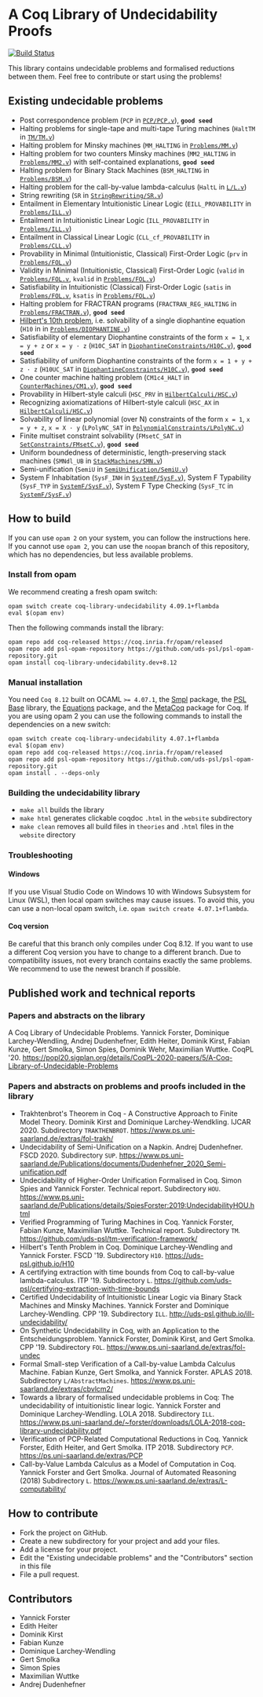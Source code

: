 # A Coq Library of Undecidability Proofs

[![Build Status](https://travis-ci.com/uds-psl/coq-library-undecidability.svg?branch=coq-8.12)](https://travis-ci.com/uds-psl/coq-library-undecidability)

This library contains undecidable problems and formalised reductions between them.
Feel free to contribute or start using the problems!

## Existing undecidable problems

- Post correspondence problem (`PCP` in [`PCP/PCP.v`](theories/PCP/PCP.v)), **`good seed`**
- Halting problems for single-tape and multi-tape Turing machines (`HaltTM` in [`TM/TM.v`](theories/TM/TM.v))
- Halting problem for Minsky machines (`MM_HALTING` in [`Problems/MM.v`](theories/Problems/MM.v))
- Halting problem for two counters Minsky machines (`MM2_HALTING` in [`Problems/MM2.v`](theories/Problems/MM2.v)) with 
  self-contained explanations, **`good seed`**
- Halting problem for Binary Stack Machines (`BSM_HALTING` in [`Problems/BSM.v`](theories/Problems/BSM.v))
- Halting problem for the call-by-value lambda-calculus (`HaltL` in [`L/L.v`](theories/L/L.v))
- String rewriting (`SR` in [`StringRewriting/SR.v`](theories/StringRewriting/SR.v))
- Entailment in Elementary Intuitionistic Linear Logic (`EILL_PROVABILITY` in [`Problems/ILL.v`](theories/Problems/ILL.v))
- Entailment in Intuitionistic Linear Logic (`ILL_PROVABILITY` in [`Problems/ILL.v`](theories/Problems/ILL.v))
- Entailment in Classical Linear Logic (`CLL_cf_PROVABILITY` in [`Problems/CLL.v`](theories/Problems/CLL.v))
- Provability in Minimal (Intuitionistic, Classical) First-Order Logic (`prv` in [`Problems/FOL.v`](theories/Problems/FOL.v))
- Validity in Minimal (Intuitionistic, Classical) First-Order Logic (`valid` in [`Problems/FOL.v`](theories/Problems/FOL.v), `kvalid` in [`Problems/FOL.v`](theories/Problems/FOL.v))
- Satisfiability in Intuitionistic (Classical) First-Order Logic (`satis` in [`Problems/FOL.v`](theories/Problems/FOL.v), `ksatis` in [`Problems/FOL.v`](theories/Problems/FOL.v))
- Halting problem for FRACTRAN programs (`FRACTRAN_REG_HALTING` in [`Problems/FRACTRAN.v`](theories/Problems/FRACTRAN.v)), **`good seed`**
- [Hilbert's 10th problem](https://uds-psl.github.io/H10), i.e. solvability of a single diophantine equation (`H10` in 
  in [`Problems/DIOPHANTINE.v`](theories/Problems/DIOPHANTINE.v))
- Satisfiability of elementary Diophantine constraints of the form `x = 1`, `x = y + z` or `x = y · z` (`H10C_SAT` in [`DiophantineConstraints/H10C.v`](theories/DiophantineConstraints/H10C.v)), **`good seed`**
- Satisfiability of uniform Diophantine constraints of the form `x = 1 + y + z · z` (`H10UC_SAT` in [`DiophantineConstraints/H10C.v`](theories/DiophantineConstraints/H10C.v)), **`good seed`**
- One counter machine halting problem (`CM1c4_HALT` in [`CounterMachines/CM1.v`](theories/CounterMachines/CM1.v)), **`good seed`**
- Provability in Hilbert-style calculi (`HSC_PRV` in [`HilbertCalculi/HSC.v`](theories/HilbertCalculi/HSC.v))
- Recognizing axiomatizations of Hilbert-style calculi (`HSC_AX` in [`HilbertCalculi/HSC.v`](theories/HilbertCalculi/HSC.v))
- Solvability of linear polynomial (over N) constraints of the form `x = 1`, `x = y + z`, `x = X · y` (`LPolyNC_SAT` in [`PolynomialConstraints/LPolyNC.v`](theories/PolynomialConstraints/LPolyNC.v))
- Finite multiset constraint solvability (`FMsetC_SAT` in [`SetConstraints/FMsetC.v`](theories/SetConstraints/FMsetC.v)), **`good seed`**
- Uniform boundedness of deterministic, length-preserving stack machines (`SMNdl_UB` in [`StackMachines/SMN.v`](theories/StackMachines/SMN.v))
- Semi-unification (`SemiU` in [`SemiUnification/SemiU.v`](theories/SemiUnification/SemiU.v))
- System F Inhabitation (`SysF_INH` in [`SystemF/SysF.v`](theories/SystemF/SysF.v)), System F Typability (`SysF_TYP` in [`SystemF/SysF.v`](theories/SystemF/SysF.v)), System F Type Checking (`SysF_TC` in [`SystemF/SysF.v`](theories/SystemF/SysF.v))

## How to build

If you can use `opam 2` on your system, you can follow the instructions here.
If you cannot use `opam 2`, you can use the `noopam` branch of this repository, which has no dependencies, but less available problems.

### Install from opam

We recommend creating a fresh opam switch:

```
opam switch create coq-library-undecidability 4.09.1+flambda
eval $(opam env)
```

Then the following commands install the library:

```
opam repo add coq-released https://coq.inria.fr/opam/released
opam repo add psl-opam-repository https://github.com/uds-psl/psl-opam-repository.git
opam install coq-library-undecidability.dev+8.12
```

### Manual installation

You need `Coq 8.12` built on OCAML `>= 4.07.1`, the [Smpl](https://github.com/uds-psl/smpl) package, the [PSL Base](https://github.com/uds-psl/base-library) library, the [Equations](https://mattam82.github.io/Coq-Equations/) package, and the [MetaCoq](https://metacoq.github.io/metacoq/) package for Coq. If you are using opam 2 you can use the following commands to install the dependencies on a new switch:

```
opam switch create coq-library-undecidability 4.07.1+flambda
eval $(opam env)
opam repo add coq-released https://coq.inria.fr/opam/released
opam repo add psl-opam-repository https://github.com/uds-psl/psl-opam-repository.git
opam install . --deps-only
```

### Building the undecidability library

- `make all` builds the library
- `make html` generates clickable coqdoc `.html` in the `website` subdirectory
- `make clean` removes all build files in `theories` and `.html` files in the `website` directory

### Troubleshooting

#### Windows

If you use Visual Studio Code on Windows 10 with Windows Subsystem for Linux (WSL), then local opam switches may cause issues.
To avoid this, you can use a non-local opam switch, i.e. `opam switch create 4.07.1+flambda`.

#### Coq version

Be careful that this branch only compiles under Coq 8.12. If you want to use a different Coq version you have to change to a different branch.
Due to compatibility issues, not every branch contains exactly the same problems. 
We recommend to use the newest branch if possible.


## Published work and technical reports

### Papers and abstracts on the library

A Coq Library of Undecidable Problems. Yannick Forster, Dominique Larchey-Wendling, Andrej Dudenhefner, Edith Heiter, Dominik Kirst, Fabian Kunze, Gert Smolka, Simon Spies, Dominik Wehr, Maximilian Wuttke. CoqPL '20. https://popl20.sigplan.org/details/CoqPL-2020-papers/5/A-Coq-Library-of-Undecidable-Problems

### Papers and abstracts on problems and proofs included in the library

- Trakhtenbrot's Theorem in Coq - A Constructive Approach to Finite Model Theory. Dominik Kirst and Dominique Larchey-Wendkling. IJCAR 2020. Subdirectory `TRAKTHENBROT`. https://www.ps.uni-saarland.de/extras/fol-trakh/
- Undecidability of Semi-Unification on a Napkin. Andrej Dudenhefner. FSCD 2020. Subdirectory `SUP`. https://www.ps.uni-saarland.de/Publications/documents/Dudenhefner_2020_Semi-unification.pdf
- Undecidability of Higher-Order Unification Formalised in Coq. Simon Spies and Yannick Forster. Technical report. Subdirectory `HOU`. https://www.ps.uni-saarland.de/Publications/details/SpiesForster:2019:UndecidabilityHOU.html
- Verified Programming of Turing Machines in Coq. Yannick Forster, Fabian Kunze, Maximilian Wuttke. Technical report. Subdirectory `TM`. https://github.com/uds-psl/tm-verification-framework/
- Hilbert's Tenth Problem in Coq. Dominique Larchey-Wendling and Yannick Forster. FSCD '19. Subdirectory `H10`. https://uds-psl.github.io/H10
- A certifying extraction with time bounds from Coq to call-by-value lambda-calculus. ITP '19. Subdirectory `L`. https://github.com/uds-psl/certifying-extraction-with-time-bounds
- Certified Undecidability of Intuitionistic Linear Logic via Binary Stack Machines and Minsky Machines. Yannick Forster and Dominique Larchey-Wendling. CPP '19. Subdirectory `ILL`. http://uds-psl.github.io/ill-undecidability/
- On Synthetic Undecidability in Coq, with an Application to the Entscheidungsproblem. Yannick Forster, Dominik Kirst, and Gert Smolka. CPP '19. Subdirectory `FOL`. https://www.ps.uni-saarland.de/extras/fol-undec
- Formal Small-step Verification of a Call-by-value Lambda Calculus Machine. Fabian Kunze, Gert Smolka, and Yannick Forster. APLAS 2018. Subdirectory `L/AbstractMachines`. https://www.ps.uni-saarland.de/extras/cbvlcm2/
- Towards a library of formalised undecidable problems in Coq: The undecidability of intuitionistic linear logic. Yannick Forster and Dominique Larchey-Wendling. LOLA 2018. Subdirectory `ILL`. https://www.ps.uni-saarland.de/~forster/downloads/LOLA-2018-coq-library-undecidability.pdf 
- Verification of PCP-Related Computational Reductions in Coq. Yannick Forster, Edith Heiter, and Gert Smolka. ITP 2018. Subdirectory `PCP`. https://ps.uni-saarland.de/extras/PCP 
- Call-by-Value Lambda Calculus as a Model of Computation in Coq. Yannick Forster and Gert Smolka. Journal of Automated Reasoning (2018) Subdirectory `L`. https://www.ps.uni-saarland.de/extras/L-computability/

## How to contribute

- Fork the project on GitHub.
- Create a new subdirectory for your project and add your files.
- Add a license for your project.
- Edit the "Existing undecidable problems" and the "Contributors" section in this file
- File a pull request.

## Contributors

- Yannick Forster
- Edith Heiter
- Dominik Kirst 
- Fabian Kunze
- Dominique Larchey-Wendling
- Gert Smolka
- Simon Spies
- Maximilian Wuttke
- Andrej Dudenhefner


